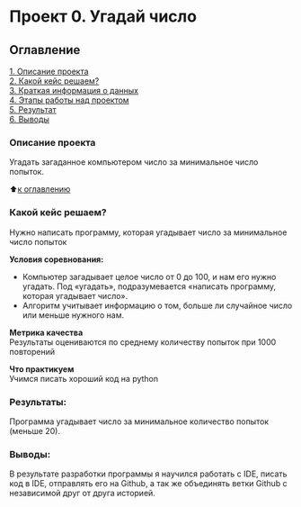 # Проект 0. Угадай число

## Оглавление  
[1. Описание проекта](https://github.com/melkicolour/sf_data_science_107/tree/main/project_0/README.md#Описание-проекта)  
[2. Какой кейс решаем?](https://github.com/melkicolour/sf_data_science_107/tree/main/project_0/README.md#Какой-кейс-решаем)  
[3. Краткая информация о данных](https://github.com/melkicolour/sf_data_science_107/tree/main/project_0/README.md#Краткая-информация-о-данных)  
[4. Этапы работы над проектом](https://github.com/melkicolour/sf_data_science_107/tree/main/project_0/README.md#Этапы-работы-над-проектом)  
[5. Результат](https://github.com/melkicolour/sf_data_science_107/tree/main/project_0/README.md#Результат)    
[6. Выводы](https://github.com/melkicolour/sf_data_science_107/tree/main/project_0/README.md#Выводы) 

### Описание проекта    
Угадать загаданное компьютером число за минимальное число попыток.

:arrow_up:[к оглавлению](https://github.com/melkicolour/sf_data_science_107/tree/main/project_0/README.md)


### Какой кейс решаем?    
Нужно написать программу, которая угадывает число за минимальное число попыток

**Условия соревнования:**  
- Компьютер загадывает целое число от 0 до 100, и нам его нужно угадать. Под «угадать», подразумевается «написать программу, которая угадывает число».
- Алгоритм учитывает информацию о том, больше ли случайное число или меньше нужного нам.

**Метрика качества**     
Результаты оцениваются по среднему количеству попыток при 1000 повторений

**Что практикуем**     
Учимся писать хороший код на python

### Результаты:  
Программа угадывает число за минимальное количество попыток (меньше 20).

### Выводы:  
В результате разработки программы я научился работать с IDE, писать код в IDE, отправлять его на Github, а так же объединять ветки Github с независимой друг от друга историей. 